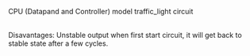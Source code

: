 
CPU (Datapand and Controller) model traffic_light circuit 

<br>
Disavantages: Unstable output when first start circuit, it will get back to stable state after a few cycles.
